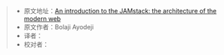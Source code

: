 > * 原文地址：[An introduction to the JAMstack: the architecture of the modern web](https://www.freecodecamp.org/news/an-introduction-to-the-jamstack-the-architecture-of-the-modern-web-c4a0d128d9ca/)
> * 原文作者：Bolaji Ayodeji
> * 译者：
> * 校对者：
